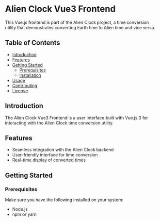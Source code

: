 # Alien Clock Vue3 Frontend

This Vue.js frontend is part of the Alien Clock project, a time conversion utility that demonstrates converting Earth time to Alien time and vice versa.

## Table of Contents

- [Introduction](#introduction)
- [Features](#features)
- [Getting Started](#getting-started)
  - [Prerequisites](#prerequisites)
  - [Installation](#installation)
- [Usage](#usage)
- [Contributing](#contributing)
- [License](#license)

## Introduction

The Alien Clock Vue3 Frontend is a user interface built with Vue.js 3 for interacting with the Alien Clock time conversion utility.

## Features

- Seamless integration with the Alien Clock backend
- User-friendly interface for time conversion
- Real-time display of converted times

## Getting Started

### Prerequisites

Make sure you have the following installed on your system:

- Node.js
- npm or yarn
